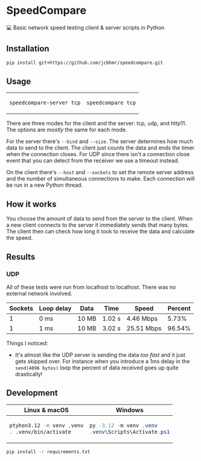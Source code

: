 # SpeedCompare

💻 Basic network speed testing client & server scripts in Python

## Installation

```sh
pip install git+https://github.com/jcbhmr/speedcompare.git
```

## Usage

<table><td>

```sh
speedcompare-server tcp
```

<td>

```sh
speedcompare tcp
```

</table>

There are three modes for the client and the server: tcp, udp, and http11. The options are _mostly_ the same for each mode.

For the server there's `--bind` and `--size`. The server determines how much data to send to the client. The client just counts the data and ends the timer when the connection closes. For UDP since there isn't a connection close event that you can detect from the receiver we use a timeout instead.

On the client there's `--host` and `--sockets` to set the remote server address and the number of simultaneous connections to make. Each connection will be run in a new Python thread.

## How it works

You choose the amount of data to send from the server to the client. When a new client connects to the server it immediately sends that many bytes. The client then can check how long it took to receive the data and calculate the speed.

## Results

### UDP

All of these tests were run from localhost to localhost. There was no external network involved.

| Sockets | Loop delay | Data | Time | Speed | Percent |
| --- | --- | --- | --- | --- | --- |
| 1 | 0 ms | 10 MB | 1.02 s | 4.46 Mbps | 5.73% |
| 1 | 1 ms | 10 MB | 3.02 s | 25.51 Mbps | 96.54% |

Things I noticed:

- It's almost like the UDP server is sending the data _too fast_ and it just gets skipped over. For instance when you introduce a 1ms delay in the `send(4096 bytes)` loop the percent of data received goes up quite drastically!

## Development

<table><thead><tr><th>Linux & macOS<th>Windows
<tbody><tr><td>

```sh
ptyhon3.12 -m venv .venv
. .venv/bin/activate
```

<td>

```ps1
py -3.12 -m venv .venv
.venv\Scripts\Activate.ps1
```

</table>

```sh
pip install -r requirements.txt
```

